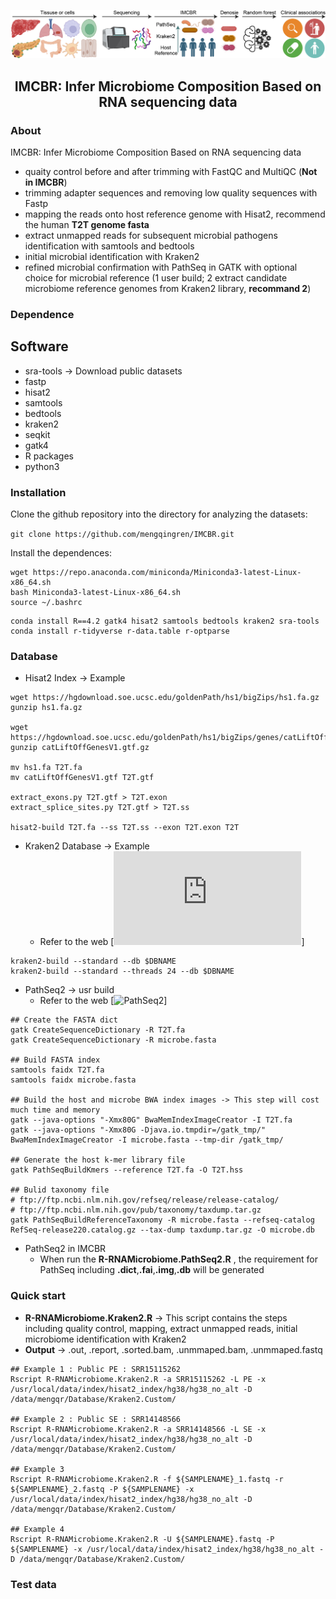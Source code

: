 ![Logo](Figure.Pipeline.jpg)

<h2 align="center"> IMCBR: Infer Microbiome Composition Based on RNA sequencing data

### About

IMCBR: Infer Microbiome Composition Based on RNA sequencing data

- quaity control before and after trimming with FastQC and MultiQC (**Not in IMCBR**)
- trimming adapter sequences and removing low quality sequences with Fastp
- mapping the reads onto host reference genome with Hisat2, recommend the human **T2T genome fasta**
- extract unmapped reads for subsequent microbial pathogens identification with samtools and bedtools
- initial microbial identification with Kraken2
- refined microbial confirmation with PathSeq in GATK with optional choice for microbial reference (1 user build; 2 extract candidate microbiome reference genomes from Kraken2 library, **recommand 2**)

### Dependence
## Software
- sra-tools -> Download public datasets
- fastp
- hisat2
- samtools
- bedtools
- kraken2
- seqkit
- gatk4
- R packages
- python3

### Installation
Clone the github repository into the directory for analyzing the datasets:

  `git clone https://github.com/mengqingren/IMCBR.git`

Install the dependences:
```
wget https://repo.anaconda.com/miniconda/Miniconda3-latest-Linux-x86_64.sh
bash Miniconda3-latest-Linux-x86_64.sh
source ~/.bashrc
```

```
conda install R==4.2 gatk4 hisat2 samtools bedtools kraken2 sra-tools
conda install r-tidyverse r-data.table r-optparse
```
### Database

* Hisat2 Index -> Example
```
wget https://hgdownload.soe.ucsc.edu/goldenPath/hs1/bigZips/hs1.fa.gz
gunzip hs1.fa.gz

wget https://hgdownload.soe.ucsc.edu/goldenPath/hs1/bigZips/genes/catLiftOffGenesV1.gtf.gz
gunzip catLiftOffGenesV1.gtf.gz

mv hs1.fa T2T.fa
mv catLiftOffGenesV1.gtf T2T.gtf

extract_exons.py T2T.gtf > T2T.exon
extract_splice_sites.py T2T.gtf > T2T.ss

hisat2-build T2T.fa --ss T2T.ss --exon T2T.exon T2T
```

* Kraken2 Database -> Example
  - Refer to the web [![Kraken2](https://github.com/DerrickWood/kraken2/blob/master/docs/MANUAL.markdown)]
```
kraken2-build --standard --db $DBNAME
kraken2-build --standard --threads 24 --db $DBNAME
```

* PathSeq2 -> usr build
  - Refer to the web [![PathSeq2](https://gatk.broadinstitute.org/hc/en-us/articles/360035889911--How-to-Run-the-Pathseq-pipeline)]
```
## Create the FASTA dict
gatk CreateSequenceDictionary -R T2T.fa
gatk CreateSequenceDictionary -R microbe.fasta

## Build FASTA index
samtools faidx T2T.fa
samtools faidx microbe.fasta

## Build the host and microbe BWA index images -> This step will cost much time and memory
gatk --java-options "-Xmx80G" BwaMemIndexImageCreator -I T2T.fa
gatk --java-options "-Xmx80G -Djava.io.tmpdir=/gatk_tmp/" BwaMemIndexImageCreator -I microbe.fasta --tmp-dir /gatk_tmp/

## Generate the host k-mer library file
gatk PathSeqBuildKmers --reference T2T.fa -O T2T.hss

## Bulid taxonomy file
# ftp://ftp.ncbi.nlm.nih.gov/refseq/release/release-catalog/
# ftp://ftp.ncbi.nlm.nih.gov/pub/taxonomy/taxdump.tar.gz
gatk PathSeqBuildReferenceTaxonomy -R microbe.fasta --refseq-catalog RefSeq-release220.catalog.gz --tax-dump taxdump.tar.gz -O microbe.db
```

* PathSeq2 in IMCBR
  - When run the **R-RNAMicrobiome.PathSeq2.R** , the requirement for PathSeq including **.dict**,**.fai**,**.img**,**.db** will be generated

### Quick start
- **R-RNAMicrobiome.Kraken2.R** -> This script contains the steps including quality control, mapping, extract unmapped reads, initial microbiome identification with Kraken2
- **Output** -> .out, .report, .sorted.bam, .unmmaped.bam, .unmmaped.fastq
```
## Example 1 : Public PE : SRR15115262
Rscript R-RNAMicrobiome.Kraken2.R -a SRR15115262 -L PE -x /usr/local/data/index/hisat2_index/hg38/hg38_no_alt -D /data/mengqr/Database/Kraken2.Custom/

## Example 2 : Public SE : SRR14148566
Rscript R-RNAMicrobiome.Kraken2.R -a SRR14148566 -L SE -x /usr/local/data/index/hisat2_index/hg38/hg38_no_alt -D /data/mengqr/Database/Kraken2.Custom/

## Example 3
Rscript R-RNAMicrobiome.Kraken2.R -f ${SAMPLENAME}_1.fastq -r ${SAMPLENAME}_2.fastq -P ${SAMPLENAME} -x /usr/local/data/index/hisat2_index/hg38/hg38_no_alt -D /data/mengqr/Database/Kraken2.Custom/

## Example 4
Rscript R-RNAMicrobiome.Kraken2.R -U ${SAMPLENAME}.fastq -P ${SAMPLENAME} -x /usr/local/data/index/hisat2_index/hg38/hg38_no_alt -D /data/mengqr/Database/Kraken2.Custom/
```


### Test data




















